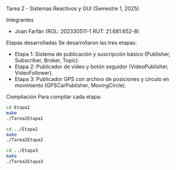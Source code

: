 Tarea 2 - Sistemas Reactivos y GUI (Semestre 1, 2025)

 Integrantes
- Joan Farfán (ROL: 202330511-1 RUT: 21.681.652-8)

 Etapas desarrolladas
Se desarrollaron las tres etapas:
- Etapa 1: Sistema de publicación y suscripción básico (Publisher, Subscriber, Broker, Topic).
- Etapa 2: Publicador de video y botón seguidor (VideoPublisher, VideoFollower).
- Etapa 3: Publicador GPS con archivo de posiciones y círculo en movimiento (GPSCarPublisher, MovingCircle).

 Compilación
Para compilar cada etapa:
```bash
cd Etapa1
make
./Tarea2Etapa1

cd ../Etapa2
make
./Tarea2Etapa2

cd ../Etapa3
make
./Tarea2Etapa3
